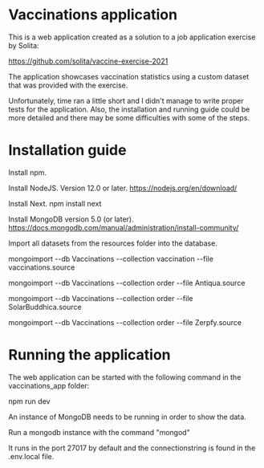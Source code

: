 # Vaccinations application

This is a web application created as a solution to a job application exercise by Solita:

https://github.com/solita/vaccine-exercise-2021

The application showcases vaccination statistics using a custom dataset that was provided with the exercise.

Unfortunately, time ran a little short and I didn't manage to write proper tests for the application. Also, the installation and running guide could be more detailed and there may be some difficulties with some of the steps.

# Installation guide

Install npm.

Install NodeJS. Version 12.0 or later.
https://nodejs.org/en/download/

Install Next.
npm install next

Install MongoDB version 5.0 (or later).
https://docs.mongodb.com/manual/administration/install-community/

Import all datasets from the resources folder into the database.

mongoimport --db Vaccinations --collection vaccination --file vaccinations.source

mongoimport --db Vaccinations --collection order --file Antiqua.source

mongoimport --db Vaccinations --collection order --file SolarBuddhica.source

mongoimport --db Vaccinations --collection order --file Zerpfy.source

# Running the application

The web application can be started with the following command in the vaccinations_app folder:

npm run dev

An instance of MongoDB needs to be running in order to show the data. 

Run a mongodb instance with the command "mongod"

It runs in the port 27017 by default and the connectionstring is found in the .env.local file.

 
